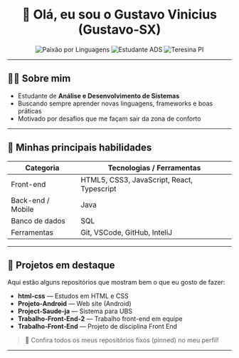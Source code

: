 <h1 align="center">👋 Olá, eu sou o Gustavo Vinicius (Gustavo‑SX)</h1>

<p align="center">
  <img src="https://img.shields.io/badge/Linguagem-Paixão-brightgreen" alt="Paixão por Linguagens">
  <img src="https://img.shields.io/badge/Status-Estudante de ADS-blue" alt="Estudante ADS">
  <img src="https://img.shields.io/badge/Local‑ização‑Teresina‑PI-orange" alt="Teresina PI">
</p>

---

## 🧑‍💻 Sobre mim

- Estudante de **Análise e Desenvolvimento de Sistemas**   
- Buscando sempre aprender novas linguagens, frameworks e boas práticas  
- Motivado por desafios que me façam sair da zona de conforto  

---

## 🚀 Minhas principais habilidades

| Categoria        | Tecnologias / Ferramentas |
|------------------|-----------------------------|
| Front-end        | HTML5, CSS3, JavaScript, React, Typescript |
| Back-end / Mobile | Java |
| Banco de dados   | SQL|
| Ferramentas       | Git, VSCode, GitHub, InteliJ|

---

## 📂 Projetos em destaque

Aqui estão alguns repositórios que mostram bem o que eu gosto de fazer:

- **html-css** — Estudos em HTML e CSS  
- **Projeto‑Android** — Web site (Android)  
- **Project‑Saude‑ja** — Sistema para UBS  
- **Trabalho‑Front‑End‑2** — Trabalho front-end em equipe  
- **Trabalho‑Front‑End** — Projeto de disciplina Front End  

> 🔗 Confira todos os meus repositórios fixos (pinned) no meu perfil!

---

